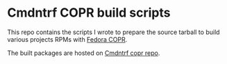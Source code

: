 # Cmdntrf COPR build scripts

This repo contains the scripts I wrote to prepare the source tarball to build various projects RPMs with
[Fedora COPR](https://copr.fedorainfracloud.org/).

The built packages are hosted on [Cmdntrf copr repo](https://copr.fedorainfracloud.org/coprs/cmdntrf/).